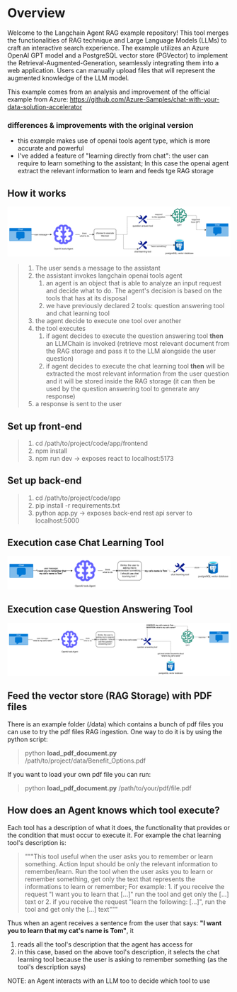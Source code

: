 # Overview
Welcome to the Langchain Agent RAG example repository! 
This tool merges the functionalities of RAG technique and Large Language Models (LLMs) 
to craft an interactive search experience. The example utilizes an Azure OpenAI GPT model and a PostgreSQL vector store
(PGVector) to implement the Retrieval-Augmented-Generation, seamlessly integrating them into a web application. 
Users can manually upload files that will represent the augmented knowledge of the LLM model.

This example comes from an analysis and improvement of the official example from Azure:
https://github.com/Azure-Samples/chat-with-your-data-solution-accelerator
### differences & improvements with the original version
* this example makes use of openai tools agent type, which is more accurate and powerful
* I've added a feature of "learning directly from chat": the user can require to learn something to the assistant;
In this case the openai agent extract the relevant information to learn and feeds tge RAG storage 


## How it works
![arch_0.png](media/arch_0.png)
> 1. The user sends a message to the assistant
> 2. the assistant invokes langchain openai tools agent
>    1. an agent is an object that is able to analyze an input request and decide what to do. The agent's decision is based on the tools that has at its disposal
>    2. we have previously declared 2 tools: question answering tool and chat learning tool
> 3. the agent decide to execute one tool over another
> 4. the tool executes
>    1. if agent decides to execute the question answering tool **then** an LLMChain is invoked (retrieve most relevant document from the RAG storage and pass it to the LLM alongside the user question)
>    2. if agent decides to execute the chat learning tool **then** will be extracted the most relevant information from the user question and it will be stored inside the RAG storage (it can then be used by the question answering tool to generate any response)
> 5. a response is sent to the user

## Set up front-end
> 1. cd /path/to/project/code/app/frontend
> 2. npm install
> 3. npm run dev -> exposes react to localhost:5173

## Set up back-end
> 1. cd /path/to/project/code/app
> 2. pip install -r requirements.txt
> 3. python app.py -> exposes back-end rest api server to localhost:5000


## Execution case Chat Learning Tool
![exec_case_cl](media/exec_case_cl.png)

## Execution case Question Answering Tool
![exec_case_qa](media/exec_case_qa.png)

## Feed the vector store (RAG Storage) with PDF files
There is an example folder (/data) which contains a bunch of pdf files you can use to try
the pdf files RAG ingestion.
One way to do it is by using the python script:
> python **load_pdf_document.py** /path/to/project/data/Benefit_Options.pdf

If you want to load your own pdf file you can run:
> python **load_pdf_document.py** /path/to/your/pdf/file.pdf

## How does an Agent knows which tool execute?
Each tool has a description of what it does, the functionality that provides
or the condition that must occur to execute it.
For example the chat learning tool's description is:
> """This tool useful when the user asks you to remember or learn something.
    Action Input should be only the relevant information to remember/learn.
    Run the tool when the user asks you to learn or remember something, get only the text that represents the informations to learn or remember;
    For example: 1. if you receive the request "I want you to learn that [...]" run the tool and get only the [...] text
    or 2. if you receive the request "learn the following: [...]", run the tool and get only the [...] text"""

Thus when an agent receives a sentence from the user that says: **"I want you to learn that my cat's name is Tom"**, it
1. reads all the tool's description that the agent has access for
2. in this case, based on the above tool's description, it selects the chat learning tool because the user is asking to remember something (as the tool's description says)

NOTE: an Agent interacts with an LLM too to decide which tool to use